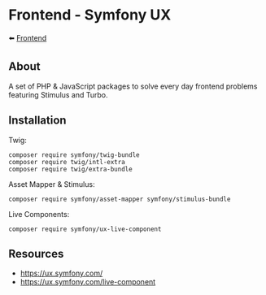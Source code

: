 # Frontend - Symfony UX

⬅️ [Frontend](../frontend.md)

## About

A set of PHP & JavaScript packages to solve every day frontend problems featuring Stimulus and Turbo.

## Installation

Twig:

```
composer require symfony/twig-bundle
composer require twig/intl-extra
composer require twig/extra-bundle
```

Asset Mapper & Stimulus:

```
composer require symfony/asset-mapper symfony/stimulus-bundle
```

Live Components:

```
composer require symfony/ux-live-component
```

## Resources

- https://ux.symfony.com/
- https://ux.symfony.com/live-component

